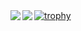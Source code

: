 <a href="https://github.com/anuraghazra/github-readme-stats">
  <img align="left" src="https://github-readme-stats.vercel.app/api?username=nizi24&count_private=true&show_icons=true" />
</a>
<a href="https://github.com/anuraghazra/github-readme-stats">
  <img align="left" src="https://github-readme-stats.vercel.app/api/top-langs/?username=nizi24&count_private=true" />
</a

[![trophy](https://github-profile-trophy.vercel.app/?username=nizi24)](https://github.com/ryo-ma/github-profile-trophy)
